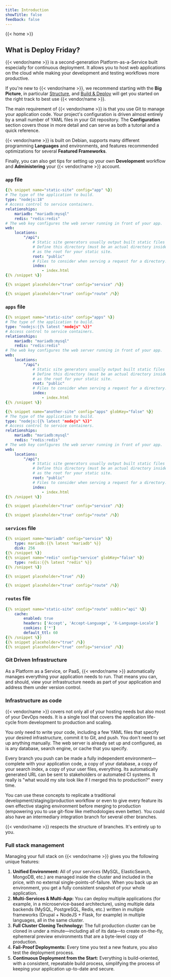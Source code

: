 ```yaml
---
title: Introduction
showTitle: false
feedback: false
---
```


{{< home >}}

## What is Deploy Friday?

{{< vendor/name >}} is a second-generation Platform-as-a-Service built especially for continuous deployment.
It allows you to host web applications on the cloud while making your development and testing workflows more productive.

If you're new to {{< vendor/name >}}, we recommend starting with the **Big Picture**, in particular [Structure](/overview/structure.md), and [Build & Deploy](/overview/build-deploy.md) will get you started on the right track to best use {{< vendor/name >}}.

The main requirement of {{< vendor/name >}} is that you use Git to manage your application code.
Your project's configuration is driven almost entirely by a small number of YAML files in your Git repository.
The **Configuration** section covers those in more detail and can serve as both a tutorial and a quick reference.

{{< vendor/name >}} is built on Debian, supports many different programming **Languages** and environments,
and features recommended optimizations for several **Featured Frameworks**.

Finally, you can also get tips for setting up your own **Development** workflow and **Administering** your {{< vendor/name >}} account.

### `app` file

```yaml {configFile="app"}
{{% snippet name="static-site" config="app" %}}
# The type of the application to build.
type: "nodejs:18"
# Access control to service containers.
relationships:
    mariadb: "mariadb:mysql"
    redis: "redis:redis"
# The web key configures the web server running in front of your app.
web:
    locations:
        "/api": 
            # Static site generators usually output built static files to a specific directory.
            # Define this directory (must be an actual directory inside the root directory of your app)
            # as the root for your static site.
            root: "public"
            # Files to consider when serving a request for a directory.
            index:
                - index.html
{{% /snippet %}}

{{% snippet placeholder="true" config="service" /%}}

{{% snippet placeholder="true" config="route" /%}}
```

### `apps` file

```yaml {configFile="apps"}
{{% snippet name="static-site" config="apps" %}}
# The type of the application to build.
type: "nodejs:{{% latest "nodejs" %}}"
# Access control to service containers.
relationships:
    mariadb: "mariadb:mysql"
    redis: "redis:redis"
# The web key configures the web server running in front of your app.
web:
    locations:
        "/api": 
            # Static site generators usually output built static files to a specific directory.
            # Define this directory (must be an actual directory inside the root directory of your app)
            # as the root for your static site.
            root: "public"
            # Files to consider when serving a request for a directory.
            index:
                - index.html
{{% /snippet %}}

{{% snippet name="another-site" config="apps" globKey="false" %}}
# The type of the application to build.
type: "nodejs:{{% latest "nodejs" %}}"
# Access control to service containers.
relationships:
    mariadb: "mariadb:mysql"
    redis: "redis:redis"
# The web key configures the web server running in front of your app.
web:
    locations:
        "/api": 
            # Static site generators usually output built static files to a specific directory.
            # Define this directory (must be an actual directory inside the root directory of your app)
            # as the root for your static site.
            root: "public"
            # Files to consider when serving a request for a directory.
            index:
                - index.html
{{% /snippet %}}

{{% snippet placeholder="true" config="service" /%}}

{{% snippet placeholder="true" config="route" /%}}
```

### `services` file


```yaml {configFile="services"}
{{% snippet name="mariadb" config="service" %}}
    type: mariadb:{{% latest "mariadb" %}}
    disk: 256
{{% /snippet %}}
{{% snippet name="redis" config="service" globKey="false" %}}
    type: redis:{{% latest "redis" %}}
{{% /snippet %}}

{{% snippet placeholder="true" /%}}

{{% snippet placeholder="true" config="route" /%}}
```

### `routes` file

```yaml {configFile="routes"}
{{% snippet name="static-site" config="route" subDir="api" %}}
    cache:
        enabled: true
        headers: ['Accept', 'Accept-Language', 'X-Language-Locale']
        cookies: ['*']
        default_ttl: 60
{{% /snippet %}}
{{% snippet placeholder="true" /%}}
{{% snippet placeholder="true" config="service" /%}}
```

### Git Driven Infrastructure

As a Platform as a Service, or PaaS, {{< vendor/name >}} automatically manages everything your application needs to run.
That means you can, and should, view your infrastructure needs as part of your application and address them under version control.

### Infrastructure as code

{{< vendor/name >}} covers not only all of your hosting needs but also most of your DevOps needs. It is a single tool that covers the application life-cycle from development to production and scaling.

You only need to write your code, including a few YAML files that specify your desired infrastructure, commit it to Git, and push.
You don't need to set up anything manually. The web server is already set up and configured, as is any database, search engine, or cache that you specify.

Every branch you push can be made a fully independent environment&mdash;complete with your application code, a copy of your database, a copy of your search index, a copy of your user files, everything.
Its automatically generated URL can be sent to stakeholders or automated CI systems.
It really is "what would my site look like if I merged this to production?" every time.

You can use these concepts to replicate a traditional development/staging/production workflow or even to give every feature its own effective staging environment before merging to production (empowering you to use git-flow like methodologies even better). You could also have an intermediary integration branch for several other branches.

{{< vendor/name >}} respects the structure of branches. It's entirely up to you.

### Full stack management

Managing your full stack on {{< vendor/name >}} gives you the following unique features:

1. **Unified Environment:** All of your services (MySQL, ElasticSearch, MongoDB, etc.) are managed inside the cluster and included in the price, with no external single-points-of-failure. When you back up an environment, you get a fully consistent snapshot of your whole application.
2. **Multi-Services & Multi-App:** You can deploy multiple applications (for example, in a microservice-based architecture), using multiple data backends (MySQL, PostgreSQL, Redis, etc.) written in multiple frameworks (Drupal + NodeJS + Flask, for example) in multiple languages, all in the same cluster.
3. **Full Cluster Cloning Technology:** The full production cluster can be cloned in under a minute&mdash;including all of its data&mdash;to create on-the-fly, ephemeral preview environments that are a byte-level copy of production.
4. **Fail-Proof Deployments:** Every time you test a new feature, you also test the deployment process.
5. **Continuous Deployment from the Start:** Everything is build-oriented, with a consistent, repeatable build process, simplifying the process of keeping your application up-to-date and secure.
